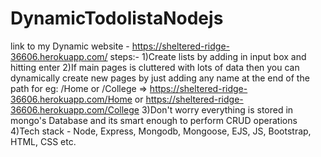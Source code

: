 # DynamicTodolistaNodejs
link to my Dynamic website - https://sheltered-ridge-36606.herokuapp.com/
steps:-
    1)Create lists by adding in input box and hitting enter
    2)If main pages is cluttered with lots of data then you can dynamically create new pages by just adding any name at the end of the path
      for eg: /Home or /College => 
      https://sheltered-ridge-36606.herokuapp.com/Home or https://sheltered-ridge-36606.herokuapp.com/College
    3)Don't worry everything is stored in mongo's Database and its smart enough to perform CRUD operations
    4)Tech stack - Node, Express, Mongodb, Mongoose, EJS, JS, Bootstrap, HTML, CSS etc. 
  
